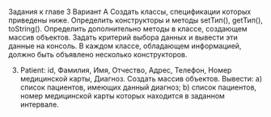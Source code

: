 Задания к главе 3
Вариант А
Создать классы, спецификации которых приведены ниже. Определить конструкторы и методы setТип(), getТип(), toString(). Определить дополнительно
методы в классе, создающем массив объектов. Задать критерий выбора данных
и вывести эти данные на консоль. В каждом классе, обладающем информацией,
должно быть объявлено несколько конструкторов.

3. Patient: id, Фамилия, Имя, Отчество, Адрес, Телефон, Номер медицинской
   карты, Диагноз.
   Создать массив объектов. Вывести:
   a) список пациентов, имеющих данный диагноз;
   b) список пациентов, номер медицинской карты которых находится в заданном интервале.